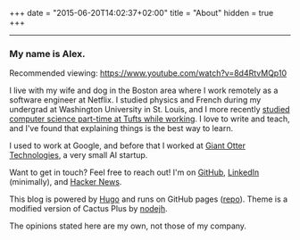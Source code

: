 +++
date = "2015-06-20T14:02:37+02:00"
title = "About"
hidden = true
+++

***

### My name is Alex.

Recommended viewing: https://www.youtube.com/watch?v=8d4RtvMQp10

I live with my wife and dog in the Boston area where I work remotely as a software engineer at Netflix.  I studied physics and French during my undergrad at Washington University in St. Louis, and I more recently [studied computer science part-time at Tufts while working](/posts/mscs). I love to write and teach, and I've found that explaining things is the best way to learn.

I used to work at Google, and before that I worked at [Giant Otter Technologies](https://www.giantotter.com), a very small AI startup.

Want to get in touch? Feel free to reach out! I'm on [GitHub](https://github.com/AlexanderEllis), [LinkedIn](https://www.linkedin.com/in/alexander-ellis/) (minimally), and [Hacker News](https://news.ycombinator.com/user?id=otras).

This blog is powered by [Hugo](http://www.gohugo.io/) and runs on GitHub pages ([repo](https://github.com/AlexanderEllis/blog)). Theme is a modified version of Cactus Plus by [nodejh](https://github.com/nodejh/hugo-theme-cactus-plus).

The opinions stated here are my own, not those of my company.
